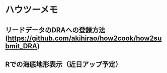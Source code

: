 # ハウツーメモ

## リードデータのDRAへの登録方法　(https://github.com/akihirao/how2cook/how2submit_DRA)

## Rでの海底地形表示（近日アップ予定）
